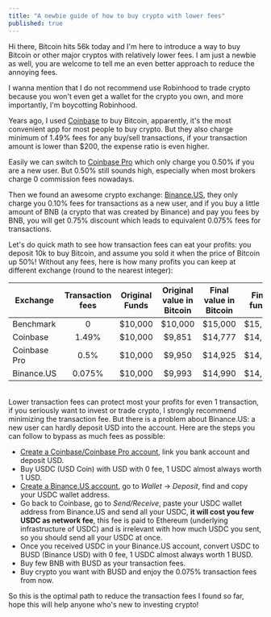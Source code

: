 ```yaml
---
title: "A newbie guide of how to buy crypto with lower fees"
published: true
---
```


Hi there, Bitcoin hits 56k today and I'm here to introduce a way to buy Bitcoin or other major cryptos with relatively lower fees. I am just a newbie as well, you are welcome to tell me an even better approach to reduce the annoying fees.

I wanna mention that I do not recommend use Robinhood to trade crypto because you won't even get a wallet for the crypto you own, and more importantly, I'm boycotting Robinhood.

Years ago, I used [Coinbase](https://www.coinbase.com/) to buy Bitcoin, apparently, it's the most convenient app for most people to buy crypto. But they also charge minimum of 1.49% fees for any buy/sell transactions, if your transaction amount is lower than $200, the expense ratio is even higher.

Easily we can switch to [Coinbase Pro](https://pro.coinbase.com/) which only charge you 0.50% if you are a new user. But 0.50% still sounds high, especially when most brokers charge 0 commission fees nowadays.

Then we found an awesome crypto exchange: [Binance.US](https://www.binance.us/en/home), they only charge you 0.10% fees for transactions as a new user, and if you buy a little amount of BNB (a crypto that was created by Binance) and pay you fees by BNB, you will get 0.75% discount which leads to equivalent 0.075% fees for transactions.

Let's do quick math to see how transaction fees can eat your profits: you deposit 10k to buy Bitcoin, and assume you sold it when the price of Bitcoin up 50%! Without any fees, here is how many profits you can keep at different exchange (round to the nearest integer):

| Exchange     | Transaction fees | Original Funds | Original value in Bitcoin | Final value in Bitcoin | Final funds | Profits | Percentages |
| ------------ |:----------------:|:--------------:|:-------------------------:|:----------------------:|:-----------:|:-------:|:-----------:|
| Benchmark    | 0                | $10,000        | $10,000                   | $15,000                | $15,000     | $5,000  | 100%        |
| Coinbase     | 1.49%            | $10,000        | $9,851                    | $14,777                | $14,557     | $4,557  | 91%         |
| Coinbase Pro | 0.5%             | $10,000        | $9,950                    | $14,925                | $14,850     | $4,850  | 97%         |
| Binance.US   | 0.075%           | $10,000        | $9,993                    | $14,990                | $14,980     | $4,980  | 99.6%       |

<br>
Lower transaction fees can protect most your profits for even 1 transaction, if you seriously want to invest or trade crypto, I strongly recommend minimizing the transaction fee. But there is a problem about Binance.US: a new user can hardly deposit USD into the account. Here are the steps you can follow to bypass as much fees as possible:

- [Create a Coinbase/Coinbase Pro account](https://www.coinbase.com/join/liu_p8), link you bank account and deposit USD.
- Buy USDC (USD Coin) with USD with 0 fee, 1 USDC almost always worth 1 USD.
- [Create a Binance.US account](https://accounts.binance.us/en/register?ref=53283116), go to *Wallet* -> *Deposit*, find and copy your USDC wallet address.
- Go back to Coinbase, go to *Send/Receive*, paste your USDC wallet address from Binance.US and send all your USDC, **it will cost you few USDC as network fee**, this fee is paid to Ethereum (underlying infrastructure of USDC) and is irrelevant with how much USDC you sent, so you should send all your USDC at once.
- Once you received USDC in your Binance.US account, convert USDC to BUSD (Binance USD) with 0 fee, 1 USDC almost always worth 1 BUSD.
- Buy few BNB with BUSD as your transaction fees.
- Buy crypto you want with BUSD and enjoy the 0.075% transaction fees from now.

So this is the optimal path to reduce the transaction fees I found so far, hope this will help anyone who's new to investing crypto!
